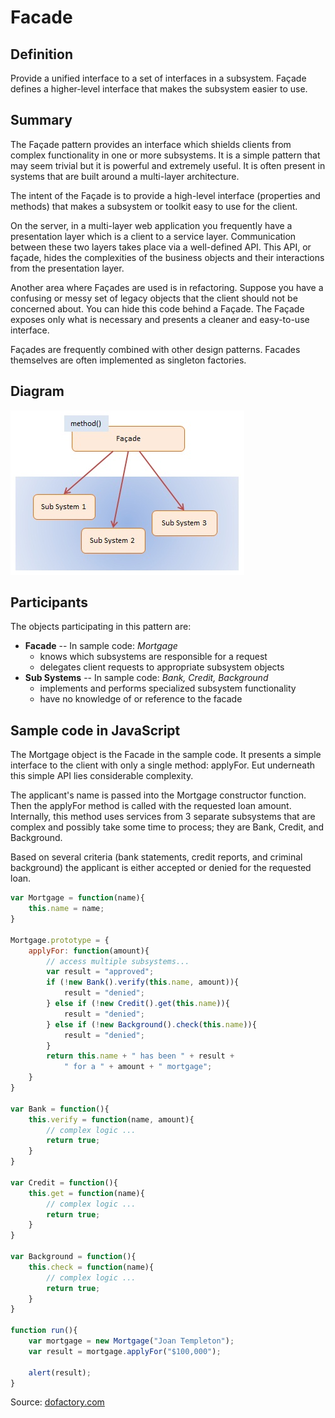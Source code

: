 Facade
======


## Definition

Provide a unified interface to a set of interfaces in a subsystem. Façade defines a higher-level interface that makes the subsystem easier to use.


## Summary

The Façade pattern provides an interface which shields clients from complex functionality in one or more subsystems. It is a simple pattern that may seem trivial but it is powerful and extremely useful. It is often present in systems that are built around a multi-layer architecture.

The intent of the Façade is to provide a high-level interface (properties and methods) that makes a subsystem or toolkit easy to use for the client.

On the server, in a multi-layer web application you frequently have a presentation layer which is a client to a service layer. Communication between these two layers takes place via a well-defined API. This API, or façade, hides the complexities of the business objects and their interactions from the presentation layer.

Another area where Façades are used is in refactoring. Suppose you have a confusing or messy set of legacy objects that the client should not be concerned about. You can hide this code behind a Façade. The Façade exposes only what is necessary and presents a cleaner and easy-to-use interface.

Façades are frequently combined with other design patterns. Facades themselves are often implemented as singleton factories.


## Diagram

<img src="./javascript-facade.jpg" alt="Facade Diagram">


## Participants

The objects participating in this pattern are:

- **Facade** -- In sample code: _Mortgage_
    * knows which subsystems are responsible for a request
    * delegates client requests to appropriate subsystem objects
- **Sub Systems** -- In sample code: _Bank, Credit, Background_
    * implements and performs specialized subsystem functionality
    * have no knowledge of or reference to the facade


## Sample code in JavaScript

The Mortgage object is the Facade in the sample code. It presents a simple interface to the client with only a single method: applyFor. Eut underneath this simple API lies considerable complexity.

The applicant's name is passed into the Mortgage constructor function. Then the applyFor method is called with the requested loan amount. Internally, this method uses services from 3 separate subsystems that are complex and possibly take some time to process; they are Bank, Credit, and Background.

Based on several criteria (bank statements, credit reports, and criminal background) the applicant is either accepted or denied for the requested loan.


```javascript
var Mortgage = function(name){
    this.name = name;
}

Mortgage.prototype = {
    applyFor: function(amount){
        // access multiple subsystems...
        var result = "approved";
        if (!new Bank().verify(this.name, amount)){
            result = "denied";
        } else if (!new Credit().get(this.name)){
            result = "denied";
        } else if (!new Background().check(this.name)){
            result = "denied";
        }
        return this.name + " has been " + result +
            " for a " + amount + " mortgage";
    }
}

var Bank = function(){
    this.verify = function(name, amount){
        // complex logic ...
        return true;
    }
}

var Credit = function(){
    this.get = function(name){
        // complex logic ...
        return true;
    }
}

var Background = function(){
    this.check = function(name){
        // complex logic ...
        return true;
    }
}

function run(){
    var mortgage = new Mortgage("Joan Templeton");
    var result = mortgage.applyFor("$100,000");

    alert(result);
}
```

Source: [dofactory.com](http://www.dofactory.com/javascript/facade-design-pattern)